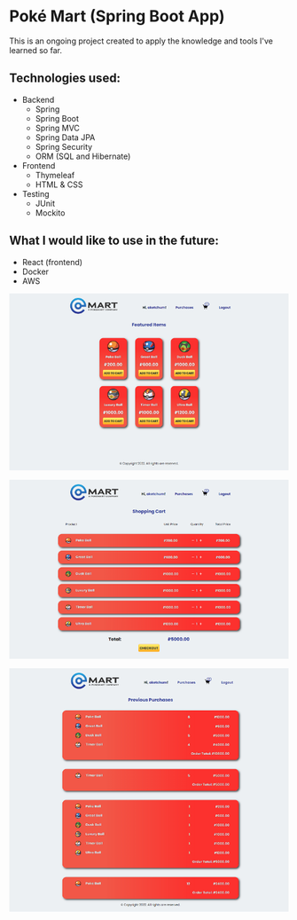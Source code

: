 # Poké Mart (Spring Boot App)

This is an ongoing project created to apply the knowledge and tools I've learned so far.

## Technologies used:
- Backend
	- Spring
	- Spring Boot
	- Spring MVC
	- Spring Data JPA
	- Spring Security 
	- ORM (SQL and Hibernate)
- Frontend
	- Thymeleaf
	- HTML & CSS
- Testing
	- JUnit
	- Mockito

## What I would like to use in the future:
- React (frontend)
- Docker
- AWS

![Current product page](/screenshots/product-page.png "Current product page")

![Current shopping-cart page](/screenshots/shopping-cart.png "Current shopping-cart page")

![Current previous-purchases page](/screenshots/previous-purchase.png "Current previous-purchases page")